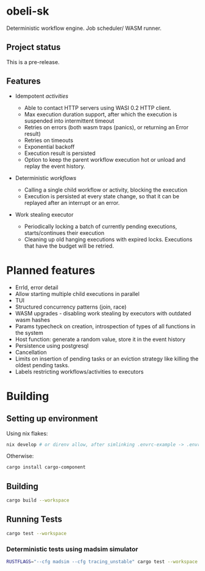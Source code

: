 # obeli-sk
Deterministic workflow engine.
Job scheduler/ WASM runner.

## Project status
This is a pre-release.

## Features
* Idempotent *activities*
    * Able to contact HTTP servers using WASI 0.2 HTTP client.
    * Max execution duration support, after which the execution is suspended into intermittent timeout
    * Retries on errors (both wasm traps (panics), or returning an Error result)
    * Retries on timeouts
    * Exponential backoff
    * Execution result is persisted
    * Option to keep the parent workflow execution hot or unload and replay the event history.

* Deterministic *workflows*
    * Calling a single child workflow or activity, blocking the execution
    * Execution is persisted at every state change, so that it can be replayed after an interrupt or an error.

* Work stealing executor
    * Periodically locking a batch of currently pending executions, starts/continues their execution
    * Cleaning up old hanging executions with expired locks. Executions that have the budget will be retried.

# Planned features
* ErrId, error detail
* Allow starting multiple child executions in parallel
* TUI
* Structured concurrency patterns (join, race)
* WASM upgrades - disabling work stealing by executors with outdated wasm hashes
* Params typecheck on creation, introspection of types of all functions in the system
* Host function: generate a random value, store it in the event history
* Persistence using postgresql
* Cancellation
* Limits on insertion of pending tasks or an eviction strategy like killing the oldest pending tasks.
* Labels restricting workflows/activities to executors

# Building

## Setting up environment
Using nix flakes:
```sh
nix develop # or direnv allow, after simlinking .envrc-example -> .envrc
```
Otherwise:
```sh
cargo install cargo-component
```

## Building

```sh
cargo build --workspace
```

## Running Tests
```sh
cargo test --workspace
```

### Deterministic tests using madsim simulator
```sh
RUSTFLAGS="--cfg madsim --cfg tracing_unstable" cargo test --workspace
```
